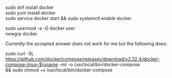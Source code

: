 sudo dnf install docker  
sudo yum install docker   
sudo service docker start  && sudo systemctl  enable docker  

sudo usermod -a -G docker user   
newgrp docker  

Currently the accepted answer does not work for me but the following does:  

sudo curl -SL https://github.com/docker/compose/releases/download/v2.32.4/docker-compose-linux-$(uname -m) -o /usr/local/bin/docker-compose \
&& sudo chmod +x /usr/local/bin/docker-compose  
